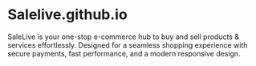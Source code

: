 # Salelive.github.io
SaleLive is your one-stop e-commerce hub to buy and sell products &amp; services effortlessly. Designed for a seamless shopping experience with secure payments, fast performance, and a modern responsive design.
